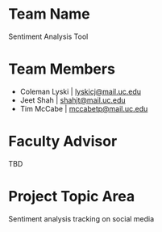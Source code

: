 # Team Name
Sentiment Analysis Tool

# Team Members
- Coleman Lyski | lyskicj@mail.uc.edu
- Jeet Shah | shahjt@mail.uc.edu
- Tim McCabe | mccabetp@mail.uc.edu

# Faculty Advisor
TBD

# Project Topic Area
Sentiment analysis tracking on social media
